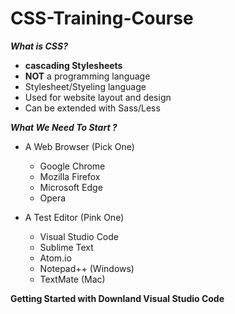 # CSS-Training-Course

***What is CSS?***
  + **cascading Stylesheets**
  + **NOT** a programming language
  + Stylesheet/Styeling language
  + Used for website layout and design 
  + Can be extended with Sass/Less

***What We Need To Start  ?***

  + A Web Browser (Pick One)
    - Google Chrome
    - Mozilla Firefox
    - Microsoft Edge
    - Opera 

  + A Test Editor (Pink One)
    + Visual Studio Code
    + Sublime Text 
    + Atom.io
    + Notepad++ (Windows)
    + TextMate (Mac)

**Getting Started with Downland Visual Studio Code**
